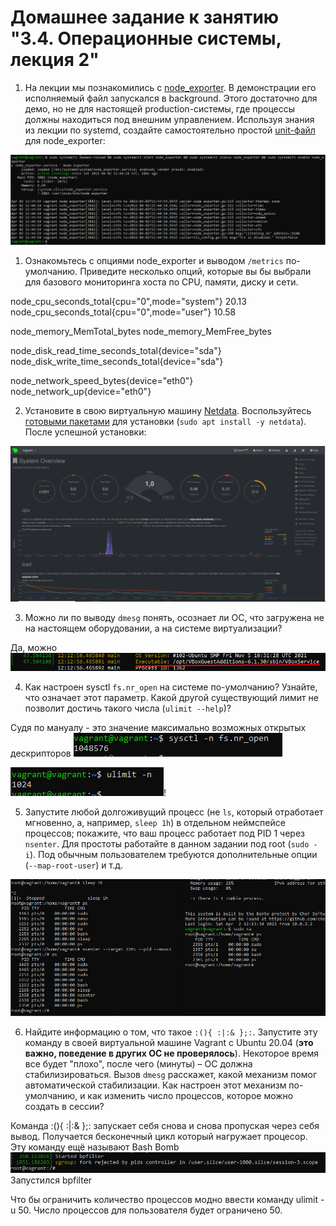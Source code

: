 # Домашнее задание к занятию "3.4. Операционные системы, лекция 2"

1. На лекции мы познакомились с [node_exporter](https://github.com/prometheus/node_exporter/releases). В демонстрации его исполняемый файл запускался в background. Этого достаточно для демо, но не для настоящей production-системы, где процессы должны находиться под внешним управлением. Используя знания из лекции по systemd, создайте самостоятельно простой [unit-файл](https://www.freedesktop.org/software/systemd/man/systemd.service.html) для node_exporter:

![img.png](img.png)

1. Ознакомьтесь с опциями node_exporter и выводом `/metrics` по-умолчанию. Приведите несколько опций, которые вы бы выбрали для базового мониторинга хоста по CPU, памяти, диску и сети.

node_cpu_seconds_total{cpu="0",mode="system"} 20.13
node_cpu_seconds_total{cpu="0",mode="user"} 10.58

node_memory_MemTotal_bytes
node_memory_MemFree_bytes

node_disk_read_time_seconds_total{device="sda"}
node_disk_write_time_seconds_total{device="sda"}

node_network_speed_bytes{device="eth0"}
node_network_up{device="eth0"}

2. Установите в свою виртуальную машину [Netdata](https://github.com/netdata/netdata). Воспользуйтесь [готовыми пакетами](https://packagecloud.io/netdata/netdata/install) для установки (`sudo apt install -y netdata`). После успешной установки:


![img_1.png](img_1.png)

3. Можно ли по выводу `dmesg` понять, осознает ли ОС, что загружена не на настоящем оборудовании, а на системе виртуализации?

Да, можно
![img_2.png](img_2.png)

4. Как настроен sysctl `fs.nr_open` на системе по-умолчанию? Узнайте, что означает этот параметр. Какой другой существующий лимит не позволит достичь такого числа (`ulimit --help`)?

Судя по мануалу - это значение максимально возможных открытых дескрипторов
![img_3.png](img_3.png)

![img_5.png](img_5.png)!



5. Запустите любой долгоживущий процесс (не `ls`, который отработает мгновенно, а, например, `sleep 1h`) в отдельном неймспейсе процессов; покажите, что ваш процесс работает под PID 1 через `nsenter`. Для простоты работайте в данном задании под root (`sudo -i`). Под обычным пользователем требуются дополнительные опции (`--map-root-user`) и т.д.

![img_4.png](img_4.png)

6. Найдите информацию о том, что такое `:(){ :|:& };:`. Запустите эту команду в своей виртуальной машине Vagrant с Ubuntu 20.04 (**это важно, поведение в других ОС не проверялось**). Некоторое время все будет "плохо", после чего (минуты) – ОС должна стабилизироваться. Вызов `dmesg` расскажет, какой механизм помог автоматической стабилизации. Как настроен этот механизм по-умолчанию, и как изменить число процессов, которое можно создать в сессии?

Команда :(){ :|:& };: запускает себя снова и снова пропуская через себя вывод. Получается бесконечный цикл который нагружает процесор. Эту команду ещё называют Bash Bomb
![img_6.png](img_6.png)
Запустился bpfilter

Что бы ограничить количество процессов модно ввести команду ulimit -u 50. Число процессов для пользователя будет ограничено 50.

